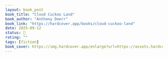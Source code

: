 ```yaml
---
layout: book_post
book_title: "Cloud Cuckoo Land"
book_author: "Anthony Doerr"
book_link: "https://hardcover.app/books/cloud-cuckoo-land"
date: 2025-09-12
status: 📖
rating: ""
tags: [fiction]
book_cover: https://img.hardcover.app/enlarge?url=https://assets.hardcover.app/book_mappings/7332689/38e9dfefa5ef31828884a4c7146d0b2d38230eea.jpeg&width=270&height=408&type=webp
---
```

